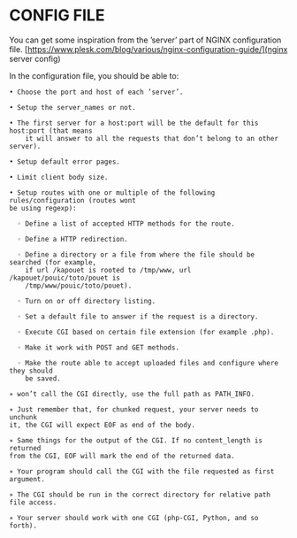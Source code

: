 # CONFIG FILE

You can get some inspiration from the ’server’ part of NGINX
configuration file. [https://www.plesk.com/blog/various/nginx-configuration-guide/](nginx server config)

In the configuration file, you should be able to:

    • Choose the port and host of each ’server’.
    
    • Setup the server_names or not.

    • The first server for a host:port will be the default for this host:port (that means
        it will answer to all the requests that don’t belong to an other server).

    • Setup default error pages.
 
    • Limit client body size.
 
    • Setup routes with one or multiple of the following rules/configuration (routes wont
    be using regexp):
     
      ◦ Define a list of accepted HTTP methods for the route.
      
      ◦ Define a HTTP redirection.
      
      ◦ Define a directory or a file from where the file should be searched (for example,
        if url /kapouet is rooted to /tmp/www, url /kapouet/pouic/toto/pouet is
        /tmp/www/pouic/toto/pouet).
      
      ◦ Turn on or off directory listing.

      ◦ Set a default file to answer if the request is a directory.
      
      ◦ Execute CGI based on certain file extension (for example .php).
      
      ◦ Make it work with POST and GET methods.
      
      ◦ Make the route able to accept uploaded files and configure where they should
        be saved.

    ∗ won’t call the CGI directly, use the full path as PATH_INFO.

    ∗ Just remember that, for chunked request, your server needs to unchunk
    it, the CGI will expect EOF as end of the body.
    
    ∗ Same things for the output of the CGI. If no content_length is returned
    from the CGI, EOF will mark the end of the returned data.
    
    ∗ Your program should call the CGI with the file requested as first argument.
    
    ∗ The CGI should be run in the correct directory for relative path file access.
    
    ∗ Your server should work with one CGI (php-CGI, Python, and so forth).
